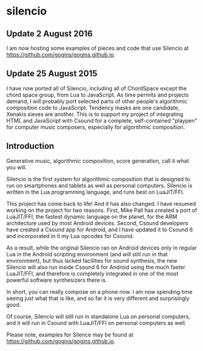 # silencio

## Update 2 August 2016

I am now hosting some examples of pieces and code that use Silencio at https://github.com/gogins/gogins.github.io.

## Update 25 August 2015

I have now ported all of Silencio, including all of ChordSpace except the chord space group, from Lua to JavaScript. As time permits and projects demand, I will probably port selected parts of other people's algorithmic composition code to JavaScript. Tendency masks are one candidate, Xenakis sieves are another. This is to support my project of integrating HTML and JavaScript with Csound for a complete, self-contained "playpen" for computer music composers, especially for algorithmic composition.

## Introduction

Generative music, algorithmic composition, score generation, call it what you will.

Silencio is the first system for algorithmic composition that is designed to run on smartphones and tablets as well as personal computers. Silencio is written in the Lua programming language, and runs best on LuaJIT/FFI.

This project has come back to life! And it has also changed. I have resumed working on the project for two reasons. First, Mike Pall has created a port of LuaJIT/FFI, the fastest dynamic language on the planet, for the ARM architecture used by most Android devices. Second, Csound developers have created a Csound app for Android, and I have updated it to Csound 6 and incorporated in it my Lua opcodes for Csound.

As a result, while the original Silencio ran on Android devices only in regular Lua in the Android scripting environment (and will still run in that environment), but thus lacked facilities for sound synthesis, the new Silencio will also run inside Csound 6 for Android using the much faster LuaJIT/FFI, and therefore is completely integrated in one of the most powerful software synthesizers there is.

In short, you can really compose on a phone now. I am now spending time seeing just what that is like, and so far it is very different and surprisingly good.

Of course, Silencio will still run in standalone Lua on personal computers, and it will run in Csound with LuaJIT/FFI on personal computers as well.

Please note, examples for Silence may be found at https://github.com/gogins/gogins.github.io.
